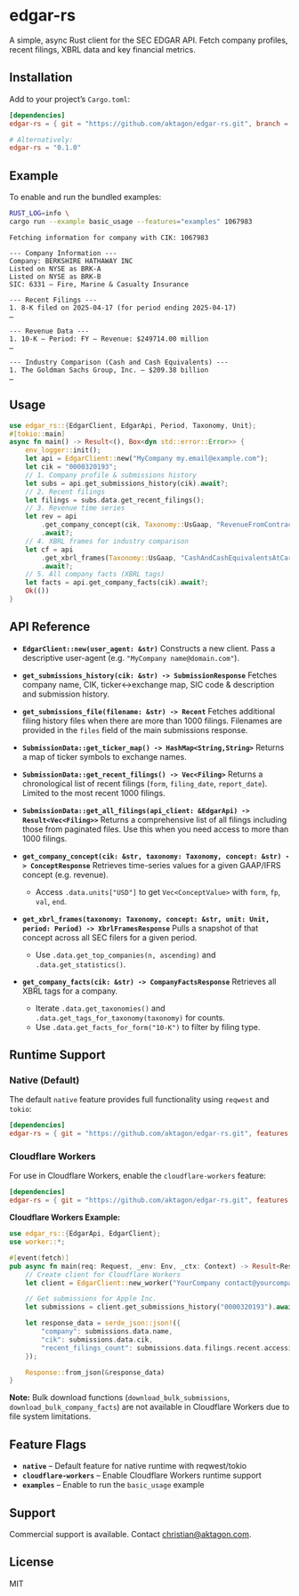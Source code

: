 # edgar-rs

A simple, async Rust client for the SEC EDGAR API. Fetch company profiles,
recent filings, XBRL data and key financial metrics.

## Installation

Add to your project’s `Cargo.toml`:

```toml
[dependencies]
edgar-rs = { git = "https://github.com/aktagon/edgar-rs.git", branch = "master" }

# Alternatively:
edgar-rs = "0.1.0"
```

## Example

To enable and run the bundled examples:

```bash
RUST_LOG=info \
cargo run --example basic_usage --features="examples" 1067983
```

```text
Fetching information for company with CIK: 1067983

--- Company Information ---
Company: BERKSHIRE HATHAWAY INC
Listed on NYSE as BRK-A
Listed on NYSE as BRK-B
SIC: 6331 – Fire, Marine & Casualty Insurance

--- Recent Filings ---
1. 8-K filed on 2025-04-17 (for period ending 2025-04-17)
…

--- Revenue Data ---
1. 10-K – Period: FY – Revenue: $249714.00 million
…

--- Industry Comparison (Cash and Cash Equivalents) ---
1. The Goldman Sachs Group, Inc. – $209.38 billion
…
```

## Usage

```rust
use edgar_rs::{EdgarClient, EdgarApi, Period, Taxonomy, Unit};
#[tokio::main]
async fn main() -> Result<(), Box<dyn std::error::Error>> {
    env_logger::init();
    let api = EdgarClient::new("MyCompany my.email@example.com");
    let cik = "0000320193";
    // 1. Company profile & submissions history
    let subs = api.get_submissions_history(cik).await?;
    // 2. Recent filings
    let filings = subs.data.get_recent_filings();
    // 3. Revenue time series
    let rev = api
        .get_company_concept(cik, Taxonomy::UsGaap, "RevenueFromContractWithCustomerExcludingAssessedTax")
        .await?;
    // 4. XBRL frames for industry comparison
    let cf = api
        .get_xbrl_frames(Taxonomy::UsGaap, "CashAndCashEquivalentsAtCarryingValue", Unit::Simple("USD".into()), Period::Instantaneous(2024, 1))
        .await?;
    // 5. All company facts (XBRL tags)
    let facts = api.get_company_facts(cik).await?;
    Ok(())
}
```

## API Reference

- **`EdgarClient::new(user_agent: &str)`**
  Constructs a new client. Pass a descriptive user-agent (e.g. `"MyCompany name@domain.com"`).

- **`get_submissions_history(cik: &str) -> SubmissionResponse`**
  Fetches company name, CIK, ticker↔exchange map, SIC code & description and submission history.

- **`get_submissions_file(filename: &str) -> Recent`**
  Fetches additional filing history files when there are more than 1000 filings. Filenames are provided in the `files` field of the main submissions response.

- **`SubmissionData::get_ticker_map() -> HashMap<String,String>`**
  Returns a map of ticker symbols to exchange names.

- **`SubmissionData::get_recent_filings() -> Vec<Filing>`**
  Returns a chronological list of recent filings (`form`, `filing_date`, `report_date`). Limited to the most recent 1000 filings.

- **`SubmissionData::get_all_filings(api_client: &EdgarApi) -> Result<Vec<Filing>>`**
  Returns a comprehensive list of all filings including those from paginated files. Use this when you need access to more than 1000 filings.

- **`get_company_concept(cik: &str, taxonomy: Taxonomy, concept: &str) -> ConceptResponse`**
  Retrieves time-series values for a given GAAP/IFRS concept (e.g. revenue).

  - Access `.data.units["USD"]` to get `Vec<ConceptValue>` with `form`, `fp`, `val`, `end`.

- **`get_xbrl_frames(taxonomy: Taxonomy, concept: &str, unit: Unit, period: Period) -> XbrlFramesResponse`**
  Pulls a snapshot of that concept across all SEC filers for a given period.

  - Use `.data.get_top_companies(n, ascending)` and `.data.get_statistics()`.

- **`get_company_facts(cik: &str) -> CompanyFactsResponse`**
  Retrieves all XBRL tags for a company.

  - Iterate `.data.get_taxonomies()` and `.data.get_tags_for_taxonomy(taxonomy)` for counts.
  - Use `.data.get_facts_for_form("10-K")` to filter by filing type.


## Runtime Support

### Native (Default)

The default `native` feature provides full functionality using `reqwest` and `tokio`:

```toml
[dependencies]
edgar-rs = { git = "https://github.com/aktagon/edgar-rs.git", features = ["native"] }
```

### Cloudflare Workers

For use in Cloudflare Workers, enable the `cloudflare-workers` feature:

```toml
[dependencies]
edgar-rs = { git = "https://github.com/aktagon/edgar-rs.git", features = ["cloudflare-workers"] }
```

**Cloudflare Workers Example:**

```rust
use edgar_rs::{EdgarApi, EdgarClient};
use worker::*;

#[event(fetch)]
pub async fn main(req: Request, _env: Env, _ctx: Context) -> Result<Response> {
    // Create client for Cloudflare Workers
    let client = EdgarClient::new_worker("YourCompany contact@yourcompany.com");

    // Get submissions for Apple Inc.
    let submissions = client.get_submissions_history("0000320193").await?;

    let response_data = serde_json::json!({
        "company": submissions.data.name,
        "cik": submissions.data.cik,
        "recent_filings_count": submissions.data.filings.recent.accessionNumber.len(),
    });

    Response::from_json(&response_data)
}
```

**Note:** Bulk download functions (`download_bulk_submissions`, `download_bulk_company_facts`) are not available in Cloudflare Workers due to file system limitations.

## Feature Flags

- **`native`** – Default feature for native runtime with reqwest/tokio
- **`cloudflare-workers`** – Enable Cloudflare Workers runtime support
- **`examples`** – Enable to run the `basic_usage` example

## Support

Commercial support is available. Contact christian@aktagon.com.

## License

MIT
